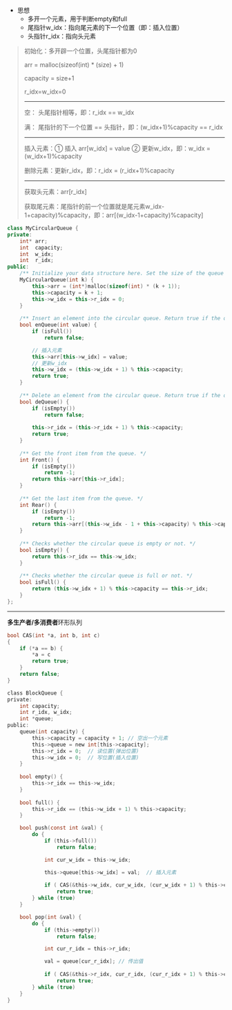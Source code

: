 - 思想
  - 多开一个元素，用于判断empty和full
  - 尾指针w_idx：指向尾元素的下一个位置（即：插入位置）
  - 头指针r_idx：指向头元素

> 初始化：多开辟一个位置，头尾指针都为0
>
> arr = malloc(sizeof(int) * (size) + 1)
>
> capacity = size+1
>
> r_idx=w_idx=0
>
> ----
>
> 空： 头尾指针相等，即：r_idx == w_idx
>
> 满： 尾指针的下一个位置 == 头指针，即：(w_idx+1)%capacity == r_idx
>
> ---
>
> 插入元素：① 插入 arr[w_idx] = value ② 更新w_idx，即：w_idx = (w_idx+1)%capacity
>
> 删除元素：更新r_idx，即：r_idx = (r_idx+1)%capacity
>
> ---
>
> 获取头元素：arr[r_idx]
>
> 获取尾元素：尾指针的前一个位置就是尾元素w_idx-1+capacity)%capacity，即：arr[(w_idx-1+capacity)%capacity]

```c++
class MyCircularQueue {
private:
    int* arr;
    int  capacity;
    int  w_idx;
    int  r_idx;
public:
    /** Initialize your data structure here. Set the size of the queue to be k. */
    MyCircularQueue(int k) {
        this->arr = (int*)malloc(sizeof(int) * (k + 1));
        this->capacity = k + 1;
        this->w_idx = this->r_idx = 0;
    }
    
    /** Insert an element into the circular queue. Return true if the operation is successful. */
    bool enQueue(int value) {
        if (isFull())
            return false;

        // 插入元素
        this->arr[this->w_idx] = value;
        // 更新w_idx
        this->w_idx = (this->w_idx + 1) % this->capacity;
        return true;
    }
    
    /** Delete an element from the circular queue. Return true if the operation is successful. */
    bool deQueue() {
        if (isEmpty())
            return false;
        
        this->r_idx = (this->r_idx + 1) % this->capacity;
        return true;
    }
    
    /** Get the front item from the queue. */
    int Front() {
        if (isEmpty())
            return -1;
        return this->arr[this->r_idx];        
    }
    
    /** Get the last item from the queue. */
    int Rear() {
        if (isEmpty())
            return -1;
        return this->arr[(this->w_idx - 1 + this->capacity) % this->capacity];
    }
    
    /** Checks whether the circular queue is empty or not. */
    bool isEmpty() {
        return this->r_idx == this->w_idx;
    }
    
    /** Checks whether the circular queue is full or not. */
    bool isFull() {
        return (this->w_idx + 1) % this->capacity == this->r_idx;
    }
};
```





---

**多生产者/多消费者**环形队列

```c
bool CAS(int *a, int b, int c)
{
    if (*a == b) {
        *a = c
        return true;
    }
    return false;
}

class BlockQueue {
private:
    int capacity;
    int r_idx, w_idx;
    int *queue;
public:
    queue(int capacity) {
        this->capacity = capacity + 1; // 空出一个元素
        this->queue = new int[this->capacity];
        this->r_idx = 0;  // 读位置(弹出位置)
        this->w_idx = 0;  // 写位置(插入位置)
    }
    
    bool empty() {
        this->r_idx == this->w_idx;
    }
    
    bool full() {
        this->r_idx == (this->w_idx + 1) % this->capacity;
    }

    bool push(const int &val) {
        do {
            if (this->full())
                return false;

            int cur_w_idx = this->w_idx;

            this->queue[this->w_idx] = val;  // 插入元素
            
            if ( CAS(&this->w_idx, cur_w_idx, (cur_w_idx + 1) % this->capacity) )  // w_idx向前走
                return true;
        } while (true)
    }

    bool pop(int &val) {
        do {
            if (this->empty())
                return false;

            int cur_r_idx = this->r_idx;

            val = queue[cur_r_idx]; // 传出值
            
            if ( CAS(&this->r_idx, cur_r_idx, (cur_r_idx + 1) % this->capacity) ) // r_idx 向前走
                return true;
        } while (true)
    }
}
```

